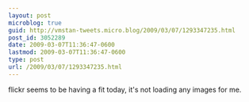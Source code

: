 ```yaml
---
layout: post
microblog: true
guid: http://vmstan-tweets.micro.blog/2009/03/07/1293347235.html
post_id: 3052289
date: 2009-03-07T11:36:47-0600
lastmod: 2009-03-07T11:36:47-0600
type: post
url: /2009/03/07/1293347235.html
---
```

flickr seems to be having a fit today, it's not loading any images for me.
